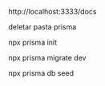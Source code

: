 http://localhost:3333/docs


deletar pasta prisma

npx prisma init

npx prisma migrate dev


npx prisma db seed

